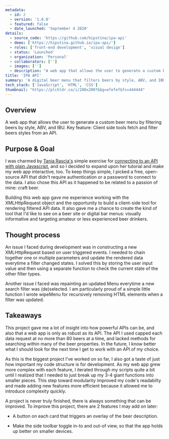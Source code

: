 ```yaml
---
metadata:  
  - id: 2 
  - version: '1.0.0' 
  - featured: false 
  - date_launched: 'September 4 2020' 
details: 
  - source_code: 'https://github.com/hipstina/ipa-api'
  - demo: ['https://hipstina.github.io/ipa-api/']
  - roles: ['front-end development', 'visual design']
  - status: 'Launched'
  - organization: 'Personal'
  - collaborators: ['']
  - images: ['']
  - description: "A web app that allows the user to generate a custom beer menu by filtering beers by style, ABV, and IBU. Key feature: Client side tools fetch and filter beers styles from an API."
title: 'IPA API'
summary: 'A digital beer menu that filters beers by style, ABV, and IBU.'
tech_stack: ['JavaScript', 'HTML', 'CSS']
thumbnail: "https://plchldr.co/i/200x200?&bg=efefef&fc=444444"
---
```


## Overview

A web app that allows the user to generate a custom beer menu by filtering beers by style, ABV, and IBU. Key feature: Client side tools fetch and filter beers styles from an API.

## Purpose & Goal

I was charmed by [Tania Rascia's](https://www.taniarascia.com/) simple exercise for [connecting to an API with plain Javascript](https://tania.dev/how-to-connect-to-an-api-with-javascript), and so I decided to expand upon her tutorial and make my web app interactive, too. To keep things simple, I picked a free, open-source API that didn't require authentication or a password to connect to the data. I also chose this API as it happened to be related to a passion of mine: craft beer.

Building this web app gave me experience working with the XMLHttpRequest object and the opportunity to build a client-side tool for rendering filtered API data. It also gave me a chance to create the kind of tool that I'd like to see on a beer site or digital bar menus: visually informative and targeting amateur or less experienced beer drinkers.

## Thought process

An issue I faced during development was in constructing a new XMLHttpRequest based on user triggered events. I needed to chain together one or multiple parameters and update the rendered data everytime a filter changed states. I solved this by storing the user input value and then using a separate function to check the current state of the other filter types.

Another issue I faced was repainting an updated Menu everytime a new search filter was (de)selected. I am particularly proud of a simple little function I wrote wipeMenu for recursively removing HTML elements when a filter was updated.

## Takeaways

This project gave me a lot of insight into how powerful APIs can be, and also that a web app is only as robust as its API. The API I used capped each data request at no more than 80 beers at a time, and lacked methods for searching within many of the beer properties. In the future, I know better what I should look for the next time I get to work with an API of my choice.

As this is the biggest project I've worked on so far, I also got a taste of just how important my code structure is for development. As my web app grew more complex with each feature, I iterated through my scripts quite a bit until I realized that I needed to just break up my 3-4 giant functions into smaller pieces. This step toward modularity improved my code's readabilty and made adding new features more efficient because it allowed me to introduce complexity quickly.

A project is never truly finished, there is always something that can be improved. To improve this project, there are 2 features I may add on later:

  * A button on each card that triggers an overlay of the beer description.
  
  * Make the side toolbar toggle in-to and out-of view, so that the app holds up better on smaller devices.
